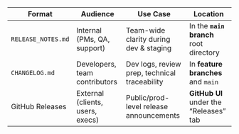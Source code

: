 | Format             | Audience                         | Use Case                                      | Location                                |
| ------------------ | -------------------------------- | --------------------------------------------- | --------------------------------------- |
| `RELEASE_NOTES.md` | Internal (PMs, QA, support)      | Team-wide clarity during dev & staging        | In the **`main` branch** root directory |
| `CHANGELOG.md`     | Developers, team contributors    | Dev logs, review prep, technical traceability | In **feature branches** and `main`      |
| GitHub Releases    | External (clients, users, execs) | Public/prod-level release announcements       | **GitHub UI** under the “Releases” tab  |

